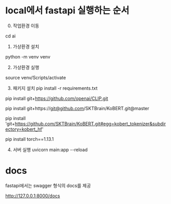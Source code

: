 # local에서 fastapi 실행하는 순서

0. 작업환경 이동

cd ai

1. 가상환경 설치

python -m venv venv

2. 가상환경 실행

source venv/Scripts/activate

3. 패키지 설치
pip install -r requirements.txt

pip install git+https://github.com/openai/CLIP.git

pip install git+https://git@github.com/SKTBrain/KoBERT.git@master

pip install 'git+https://github.com/SKTBrain/KoBERT.git#egg=kobert_tokenizer&subdirectory=kobert_hf'

pip install torch==1.13.1

4. 서버 실행
uvicorn main:app --reload

# docs

fastapi에서는 swagger 형식의 docs를 제공

http://127.0.0.1:8000/docs